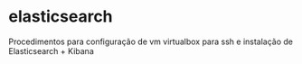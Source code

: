 # elasticsearch
Procedimentos para configuração de vm virtualbox para ssh e instalação de Elasticsearch + Kibana
